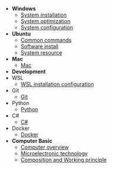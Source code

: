 <!-- docs/_sidebar.md -->
* **Windows**
  * [System installation](System_Management/Windows/system_installation.md)
  * [System optimization](System_Management/Windows/system_optimization.md)
  * [System configuration](System_Management/Windows/system_configuration.md)
* **Ubuntu**
  * [Common commands](System_Management/Ubuntu/common_commands.md)
  * [Software install](System_Management/Ubuntu/software_install.md) 
  * [System resource](System_Management/Ubuntu/system_resource.md)
* **Mac**
  * [Mac](System_Management/)
* **Development**
* WSL
  * [WSL installation configuration](Development/WSL.md)
* Git
  * [Git](Development/Git.md)
* Python
  * [Python](Development/Python.md)
* C#
  * [C#](Development/C#)
* Docker
  * [Docker]()
* **Computer Basic**
  * [Computer overview](Computer_Basic/computer_overview.md)
  * [Microelectronic technology](Computer_Basic/microelectronic_technology.md)
  * [Composition and Working principle](Computer_Basic/composition_and_working_principle_of_computer.md)
